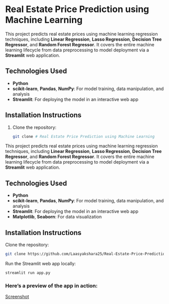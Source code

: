 # Real Estate Price Prediction using Machine Learning

This project predicts real estate prices using machine learning regression techniques, including **Linear Regression**, **Lasso Regression**, **Decision Tree Regressor**, and **Random Forest Regressor**. It covers the entire machine learning lifecycle from data preprocessing to model deployment via a **Streamlit** web application.

## Technologies Used
- **Python**
- **scikit-learn**, **Pandas**, **NumPy**: For model training, data manipulation, and analysis
- **Streamlit**: For deploying the model in an interactive web app

## Installation Instructions

1. Clone the repository:
   ```bash
   git clone # Real Estate Price Prediction using Machine Learning

This project predicts real estate prices using machine learning regression techniques, including **Linear Regression**, **Lasso Regression**, **Decision Tree Regressor**, and **Random Forest Regressor**. It covers the entire machine learning lifecycle from data preprocessing to model deployment via a **Streamlit** web application.

## Technologies Used
- **Python**
- **scikit-learn**, **Pandas**, **NumPy**: For model training, data manipulation, and analysis
- **Streamlit**: For deploying the model in an interactive web app
- **Matplotlib**, **Seaborn**: For data visualization

## Installation Instructions
Clone the repository:
   ```bash
   git clone https://github.com/Laasyakshara25/Real-Estate-Price-Prediction.git
   
```
Run the Streamlit web app locally:
```bash
streamlit run app.py
```
### Here’s a preview of the app in action:
[Screenshot]()


